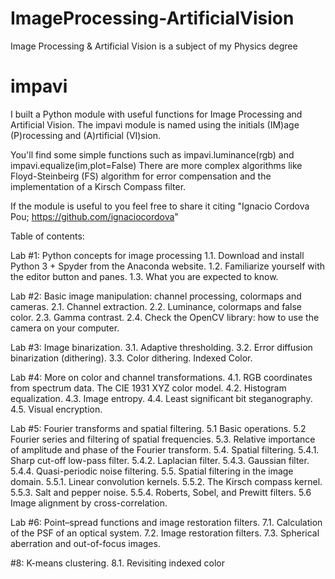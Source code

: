 # ImageProcessing-ArtificialVision
Image Processing &amp; Artificial Vision is a subject of my Physics degree

# impavi
I built a Python module with useful functions for Image Processing and Artificial Vision. The impavi module is named using the initials (IM)age (P)rocessing and (A)rtificial (VI)sion. 
 
You'll find some simple functions such as impavi.luminance(rgb) and impavi.equalize(im,plot=False)
There are more complex algorithms like Floyd-Steinbeirg (FS) algorithm for error compensation and the implementation of a Kirsch Compass filter. 

If the module is useful to you feel free to share it citing "Ignacio Cordova Pou; https://github.com/ignaciocordova"


Table of contents: 

 Lab #1: Python concepts for image processing
1.1. Download and install Python 3 + Spyder from the Anaconda website. 1.2. Familiarize yourself with the editor button and panes.
1.3. What you are expected to know.

Lab #2: Basic image manipulation: channel processing, colormaps and cameras.
2.1. Channel extraction.
2.2. Luminance, colormaps and false color.
2.3. Gamma contrast.
2.4. Check the OpenCV library: how to use the camera on your computer.

Lab #3: Image binarization.
3.1. Adaptive thresholding.
3.2. Error diffusion binarization (dithering). 3.3. Color dithering. Indexed Color.

Lab #4: More on color and channel transformations.
4.1. RGB coordinates from spectrum data. The CIE 1931 XYZ color model. 4.2. Histogram equalization.
4.3. Image entropy.
4.4. Least significant bit steganography.
4.5. Visual encryption.

Lab #5: Fourier transforms and spatial filtering.
5.1 Basic operations.
5.2 Fourier series and filtering of spatial frequencies.
5.3. Relative importance of amplitude and phase of the Fourier transform. 5.4. Spatial filtering.
5.4.1. Sharp cut-off low-pass filter. 5.4.2. Laplacian filter.
5.4.3. Gaussian filter.
5.4.4. Quasi-periodic noise filtering.
5.5. Spatial filtering in the image domain.
5.5.1. Linear convolution kernels.
5.5.2. The Kirsch compass kernel.
5.5.3. Salt and pepper noise.
5.5.4. Roberts, Sobel, and Prewitt filters.
5.6 Image alignment by cross-correlation.

Lab #6: Point–spread functions and image restoration filters.
7.1. Calculation of the PSF of an optical system. 7.2. Image restoration filters.
7.3. Spherical aberration and out-of-focus images.

#8: K-means clustering.
8.1. Revisiting indexed color
